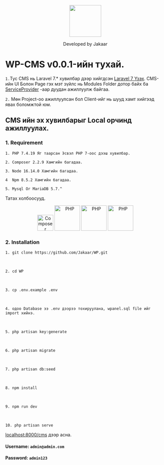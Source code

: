 <p align="center">
    <a href="tel:88052618" target="_blank">
        <img src="https://avatars.githubusercontent.com/u/54393995?v=4" width="100">
    </a>
</p>
<p align="center">
    Developed by Jakaar
</p>

# WP-CMS v0.0.1-ийн тухай.
`1.`Тус CMS нь Laravel 7.* хувилбар дээр хийгдсэн [Laravel 7 Үзэх](https://laravel.com/docs/7.x/).
CMS-ийн UI Болон Page гэх мэт зүйлс нь Modules Folder дотор байх ба [ServiceProvider](https://laravel.com/docs/7.x/providers) -аар дуудан ажиллуулж байгаа.

`2.` Мөн Project-оо ажиллуулсан бол Client-ийг нь шууд хамт хийгээд явах боломжтой юм.


## CMS ийн эх хувилбарыг Local орчинд ажиллуулах.
### 1.  Requirement
    1. PHP 7.4.19 Яг таарсан Эсвэл PHP 7-оос дээш хувилбар.

    2. Composer 2.2.9 Хамгийн багадаа. 

    3. Node 16.14.0 Xамгийн багадаа. 

    4  Npm 8.5.2 Хамгийн багадаа. 

    5. Mysql Or MariaDB 5.7.^

Татах холбоосууд.
<p align="center">
<a href="https://getcomposer.org/"><img src="https://getcomposer.org/img/logo-composer-transparent5.png" alt="Composer" width="50"></a>
<a href="https://www.php.net/"><img src="https://upload.wikimedia.org/wikipedia/commons/thumb/2/27/PHP-logo.svg/711px-PHP-logo.svg.png?20180502235434" alt="PHP" width="80"></a>
<a href="https://nodejs.org/en/"><img src="https://nodejs.org/static/images/logo.svg" alt="PHP" width="80"></a>
<a href="https://www.mysql.com/"><img src="	https://seeklogo.com/images/M/MySQL-logo-F6FF285A58-seeklogo.com.png" alt="PHP" width="80"></a>
</p>

### 2.  Installation
    1. git clone https://github.com/Jakaar/WP.git 
<br/>

    2. cd WP
<br>

    3. cp .env.example .env
<br>

    4. одоо Database ээ .env дээрээ тохируулана, wpanel.sql file ийг import хийнэ.
<br>

    5. php artisan key:generate
<br>

    6. php artisan migrate
<br>

    7. php artisan db:seed
<br>

    8. npm install
<br>

    9. npm run dev
<br>

    10. php artisan serve 

[localhost:8000/cms](http://localhost:8000/cms) дээр асна.

#### Username: `admin@admin.com `
#### Password: `admin123 `
